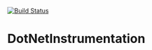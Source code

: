 [![Build Status](https://dev.azure.com/digimodern/DotNetInstrumentation/_apis/build/status/jwelsch.DotNetInstrumentation?branchName=master)](https://dev.azure.com/digimodern/DotNetInstrumentation/_build/latest?definitionId=6&branchName=master)
# DotNetInstrumentation
